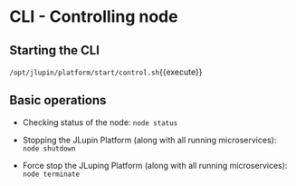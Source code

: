 # CLI - Controlling node

## Starting the CLI

`/opt/jlupin/platform/start/control.sh`{{execute}}

## Basic operations

- Checking status of the node:
`node status`

- Stopping the JLupin Platform (along with all running microservices):
`node shutdown`

- Force stop the JLuping Platform (along with all running microservices):
`node terminate`
